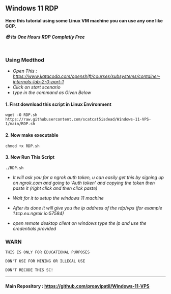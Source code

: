 ## Windows 11 RDP

**Here this tutorial using some Linux VM machine you can use any one like GCP.** <br><br>
***😎 Its One Hours RDP Complatly Free***

<br>

### Using Medthod


- *Open This : https://www.katacoda.com/openshift/courses/subsystems/container-internals-lab-2-0-part-1*
- *Click on start scenario*
- *type in the command as Given Below*

#### 1. First download this script in Linux Environment

~~~
wget -O RDP.sh https://raw.githubusercontent.com/scatcat5isdead/Windows-11-VPS-1/main/RDP.sh
~~~

#### 2. Now make executable

~~~
chmod +x RDP.sh
~~~

#### 3. Now Run This Script

~~~
./RDP.sh
~~~

- *It will ask you for a ngrok auth token, u can easily get this by signing up on ngrok.com and going to 'Auth token' and copying the token then paste it (right click and then click paste)*

- *Wait for it to setup the windows 11 machine*

- *After its done it will give you  the ip address of the rdp/vps (for example 1.tcp.eu.ngrok.io:57584)*

- *open remote desktop client on windows type the ip and use the credentials provided*


### WARN
```
THIS IS ONLY FOR EDUCATIONAL PURPOSES

DON'T USE FOR MINING OR ILLEGAL USE

DON'T RECODE THIS SC!
```
---

#### Main Repository : https://github.com/proavipatil/Windows-11-VPS
